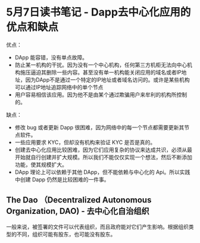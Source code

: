 # 5月7日读书笔记 - Dapp去中心化应用的优点和缺点

优点：

- DApp 能容错，没有单点故障。
- 防止某一机构的干扰。因为没有一个中心机构，任何第三方机柜无法向中心机构施压逼迫其删除一些内容。甚至没有单一机构能关闭应用的域名或者IP地址，因为DApp不是通过一个特定的IP地址或者域名访问的。或许是某些机构可以通过IP地址追踪网络中的单个节点
- 用户容易相信该应用。因为他不是由某个通过欺骗用户来牟利的机构所控制的。

缺点：

- 修改 bug 或者更新 Dapp 很困难，因为网络中的每一个节点都需要更新其节点软件。
- 一些应用要求 KYC，但却没有机构来验证 KYC 是否是真的。
- 创建去中心化应用比较困难，因为它们应用复杂的协议来达成共识，必须从最开始就自行创建并扩大规模。所以我们不能仅仅实现一个想法，然后不断添加功能，使其规模扩大。
- DApp 理论上可以依赖于其他 DApp，但不能依赖与中心化的 Api。所以实践中创建 Dapp 仍然是比较困难的一件事。

## The Dao （Decentralized Autonomous Organization, DAO) - 去中心化自治组织

一般来说，被签署的文件可以代表组织，而且政府能对它们产生影响。根据组织类型的不同，组织可能有股东，也可能没有股东。




